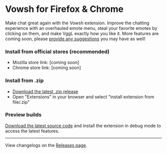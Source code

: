 # Vowsh for Firefox & Chrome
Make chat great again with the Vowsh extension. Improve the chatting experience with an overhauled emote menu, steal your favorite emotes by clicking on them, and make VggL exactly how you like it. More features are coming soon, please [provide any suggestions](https://github.com/VowshApp/Extension/issues) you may have as well!

### Install from official stores (recommended)
* Mozilla store link: [coming soon]
* Chrome store link: [coming soon]

### Install from .zip
* [Download the latest .zip release](https://github.com/VowshApp/Extension/releases)
* Open "Extensions" in your browser and select "install extension from file/.zip"

### Preview builds
[Download the latest source code](https://github.com/VowshApp/Extension/archive/refs/heads/main.zip) and install the extension in debug mode to access the latest features.

---

View changelogs on the [Releases page](https://github.com/VowshApp/Extension/releases).
